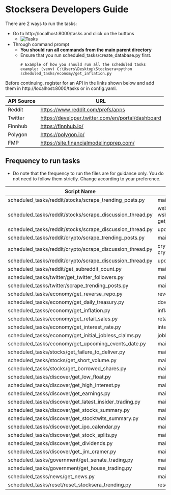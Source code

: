 # Stocksera Developers Guide

There are 2 ways to run the tasks:
- Go to http://localhost:8000/tasks and click on the buttons
  - ![Tasks](../static/images/github/tasks.png)
- Through command prompt
  - <b>You should run all commands from the main parent directory</b>
  - Ensure that you run scheduled_tasks/create_database.py first.
      ```
      # Example of how you should run all the scheduled tasks
      example: (venv) C:\Users\Desktop\Stocksera>python scheduled_tasks/economy/get_inflation.py
      ```
 
Before continuing, register for an API in the links shown below and add them in http://localhost:8000/tasks or in config.yaml.

| API Source      | URL                                                |
|-----------------|----------------------------------------------------|
| Reddit          | https://www.reddit.com/prefs/apps                  |
| Twitter         | https://developer.twitter.com/en/portal/dashboard  |
| Finnhub         | https://finnhub.io/                                |
| Polygon         | https://polygon.io/                                |
| FMP             | https://site.financialmodelingprep.com/            |

## Frequency to run tasks
- Do note that the frequency to run the files are for guidance only. You do not need to follow them strictly. Change according to your preference.

| Script Name                                               | Functions                               | Frequency   |
|-----------------------------------------------------------|-----------------------------------------|-------------|
| scheduled_tasks/reddit/stocks/scrape_trending_posts.py    | main()                                  | Daily (PM)  |
| scheduled_tasks/reddit/stocks/scrape_discussion_thread.py | wsb_live(), wsb_change(), get_mkt_cap() | 10 Mins     |
| scheduled_tasks/reddit/stocks/scrape_discussion_thread.py | update_hourly()                         | Hourly      |
| scheduled_tasks/reddit/crypto/scrape_trending_posts.py    | main()                                  | Daily (PM)  |
| scheduled_tasks/reddit/crypto/scrape_discussion_thread.py | crypto_live(), crypto_change()          | 10 Mins     |
| scheduled_tasks/reddit/crypto/scrape_discussion_thread.py | update_hourly()                         | Hourly      |
| scheduled_tasks/reddit/get_subreddit_count.py             | main()                                  | Daily (MH)  |
| scheduled_tasks/twitter/get_twitter_followers.py          | main()                                  | Daily       |
| scheduled_tasks/twitter/scrape_trending_posts.py          | main()                                  | Daily (MH)  |
| scheduled_tasks/economy/get_reverse_repo.py               | reverse_repo()                          | 1.30PM      |
| scheduled_tasks/economy/get_daily_treasury.py             | download_json()                         | 4.00PM      |
| scheduled_tasks/economy/get_inflation.py                  | inflation()                             | Monthly     |
| scheduled_tasks/economy/get_retail_sales.py               | retail_sales()                          | Monthly     |
| scheduled_tasks/economy/get_interest_rate.py              | interest_rate()                         | Monthly     |
| scheduled_tasks/economy/get_initial_jobless_claims.py     | jobless_claims()                        | Weekly      |
| scheduled_tasks/economy/get_upcoming_events_date.py       | main()                                  | 6.00PM      |
| scheduled_tasks/stocks/get_failure_to_deliver.py          | main()                                  | 2 Weeks     |
| scheduled_tasks/stocks/get_short_volume.py                | main()                                  | 6.00PM      | 
| scheduled_tasks/stocks/get_borrowed_shares.py             | main()                                  | 10 Mins     |
| scheduled_tasks/discover/get_low_float.py                 | main()                                  | Daily (AH)  |
| scheduled_tasks/discover/get_high_interest.py             | main()                                  | Daily (AH)  |
| scheduled_tasks/discover/get_earnings.py                  | main()                                  | Daily (AH)  |
| scheduled_tasks/discover/get_latest_insider_trading.py    | main()                                  | 2 Hours     |
| scheduled_tasks/discover/get_stocks_summary.py            | main()                                  | 10 Mins     |
| scheduled_tasks/discover/get_stocktwits_summary.py        | main()                                  | Hourly      |
| scheduled_tasks/discover/get_ipo_calendar.py              | main()                                  | Daily (AH)  |
| scheduled_tasks/discover/get_stock_splits.py              | main()                                  | Daily (AH)  |
| scheduled_tasks/discover/get_dividends.py                 | main()                                  | Daily (AH)  |
| scheduled_tasks/discover/get_jim_cramer.py                | main()                                  | Daily (AH)  |
| scheduled_tasks/government/get_senate_trading.py          | main()                                  | Daily (AH)  |
| scheduled_tasks/government/get_house_trading.py           | main()                                  | Daily (AH)  |
| scheduled_tasks/news/get_news.py                          | main()                                  | 10 Mins     |
| scheduled_tasks/reset/reset_stocksera_trending.py         | reset_trending_db()                     | 30 Mins     |
